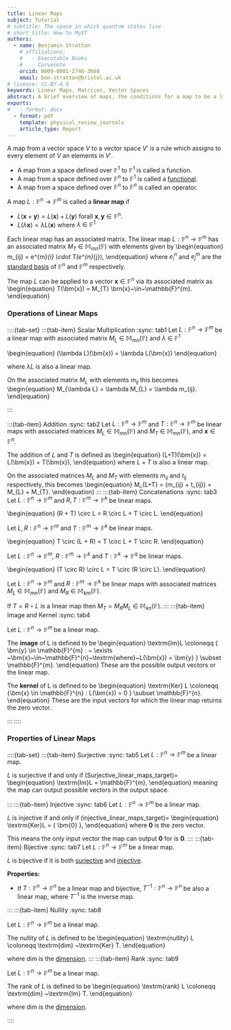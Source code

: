 ```yaml
---
title: Linear Maps 
subject: Tutorial
# subtitle: The space in which quantum states live
# short_title: How to MyST
authors:
  - name: Benjamin Stratton
    # affiliations:
    #   - Executable Books
    #   - Curvenote
    orcid: 0009-0001-2746-3668
    email: ben.stratton@bristol.ac.uk
# license: CC-BY-4.0
keywords: Linear Maps, Matrices, Vector Spaces 
abstract: A brief overview of maps, the conditions for a map to be a linear maps and some of there properties. 
exports:
#   - format: docx
  - format: pdf
    template: physical_review_journals
    article_type: Report
---
```


A map from a vector space $V$ to a vector space $V'$ is a rule which assigns to every element of $V$ an elements in $V'$. 

- A map from a space defined over $\mathbb{F}^{1}$ to $\mathbb{F}^{1}$ is called a function.
- A map from a space defined over $\mathbb{F}^{n}$ to $\mathbb{F}^{1}$ is called a [functional](#functional_target_glossary).
- A map from a space defined over $\mathbb{F}^{n}$ to $\mathbb{F}^{n}$ is called an operator. 

A map $L: \mathbb{F}^{n} \rightarrow \mathbb{F}^{m}$ is called a **linear map** if
- $L(\bm{x} + \bm{y}) = L(\bm{x}) + L(\bm{y})$ forall $\bm{x}, \bm{y} \in \mathbb{F}^{n}$. 
- $L(\lambda \bm{x}) = \lambda L(\bm{x})$ where $\lambda ~ \in ~ \mathbb{F}^{1}$

Each linear map has an associated matrix. The linear map $L: \mathbb{F}^{n} \rightarrow \mathbb{F}^{m}$ has an associated matrix $M_{T}~\in~\mathbb{M}_{mn}(\mathbb{F})$ with elements given by 
\begin{equation}
m_{ij} = e^{m}_{i} \cdot T(e^{n}_{j}),
\end{equation}
where $e^{n}_{i}$ and $e^{m}_{j}$ are the [standard basis](#standard_basis_basis_target) of $\mathbb{F}^{n}$ and $\mathbb{F}^{m}$ respectively. 

The map $L$ can be applied to a vector $\bm{x} \in \mathbb{F}^{n}$ via its associated matrix as 
\begin{equation}
T(\bm{x}) = M_{T} \bm{x}~\in~\mathbb{F}^{m}.
\end{equation}

### Operations of Linear Maps

::::{tab-set}
:::{tab-item} Scalar Multiplication
:sync: tab1
Let $L: \mathbb{F}^{n} \rightarrow \mathbb{F}^{m}$ be a linear map with associated matrix $M_{L}~\in~\mathbb{M}_{mn}(\mathbb{F})$ and $\lambda~\in~\mathbb{F}^{1}$

\begin{equation}
(\lambda L)(\bm{x}) = \lambda L(\bm{x})
\end{equation}

where $\lambda L$ is also a linear map. 

On the associated matrix $M_{L}$ with elements $m_{ij}$ this becomes 
\begin{equation}
M_{\lambda L} = \lambda M_{L} = \lambda m_{ij}.
\end{equation}

:::

:::{tab-item} Addition
:sync: tab2
Let $L: \mathbb{F}^{n} \rightarrow \mathbb{F}^{m}$ and $T: \mathbb{F}^{n} \rightarrow \mathbb{F}^{m}$ be linear maps with associated matrices $M_{L}~\in~\mathbb{M}_{mn}(\mathbb{F})$ and $M_{T}~\in~\mathbb{M}_{mn}(\mathbb{F})$, and $\bm{x} \in \mathbb{F}^{n}$. 

The addition of $L$ and $T$ is defined as 
\begin{equation}
(L+T)(\bm{x}) = L(\bm{x}) + T(\bm{x}),
\end{equation}
where $L+T$ is also a linear map. 

On the associated matrices $M_{L}$ and $M_{T}$ with elements $m_{ij}$ and $t_{ij}$ respectively, this becomes 
\begin{equation}
M_{L+T} = (m_{ij} + t_{ij}) = M_{L} + M_{T}. 
\end{equation}
:::
:::{tab-item} Concatenations
:sync: tab3
Let $L: \mathbb{F}^{n} \rightarrow \mathbb{F}^{m}$ and $R,T: \mathbb{F}^{m} \rightarrow \mathbb{F}^{k}$ be linear maps.

\begin{equation}
(R + T) \circ L = R \circ L + T \circ L.
\end{equation}

Let $L,R: \mathbb{F}^{n} \rightarrow \mathbb{F}^{m}$ and $T: \mathbb{F}^{m} \rightarrow \mathbb{F}^{k}$ be linear maps.

\begin{equation}
T \circ (L + R) = T \circ L + T \circ R.
\end{equation}

Let $L: \mathbb{F}^{n} \rightarrow \mathbb{F}^{m}$, $R: \mathbb{F}^{m} \rightarrow \mathbb{F}^{k}$ and $T: \mathbb{F}^{k} \rightarrow \mathbb{F}^{q}$ be linear maps.

\begin{equation}
  (T \circ R) \circ L = T \circ (R \circ L).
\end{equation}

Let $L: \mathbb{F}^{n} \rightarrow \mathbb{F}^{m}$ and $R: \mathbb{F}^{m} \rightarrow \mathbb{F}^{k}$ be linear maps with associated matrices $M_{L}~\in~\mathbb{M}_{mn}(\mathbb{F})$ and $M_{R}~\in~\mathbb{M}_{km}(\mathbb{F})$.

If $T = R \circ L$ is a linear map then $M_{T} = M_{R}M_{L}~\in~\mathbb{M}_{kn}(\mathbb{F})$. 
:::
:::{tab-item} Image and Kernel
:sync: tab4

Let $L: \mathbb{F}^{n} \rightarrow \mathbb{F}^{m}$ be a linear map.

The **image** of L is defined to be 
\begin{equation}
\textrm{Im}L \coloneqq \{ \bm{y} \in \mathbb{F}^{m} : ~ \exists ~\bm{x}~\in~\mathbb{F}^{n}~\textrm{where}~L(\bm{x}) = \bm{y} \} \subset \mathbb{F}^{m}.
\end{equation}
These are the possible output vectors or the linear map.

The **kernel** of L is defined to be 
\begin{equation}
\textrm{Ker} L \coloneqq \{\bm{x} \in \mathbb{F}^{n} : L(\bm{x}) = 0 \} \subset \mathbb{F}^{n}.
\end{equation}
These are the input vectors for which the linear map returns the zero vector. 


:::
::::

### Properties of Linear Maps

::::{tab-set}
:::{tab-item} Surjective
:sync: tab5
Let $L: \mathbb{F}^{n} \rightarrow \mathbb{F}^{m}$ be a linear map.

$L$ is surjective if and only if
(Surjective_linear_maps_target)=
\begin{equation}
\textrm{Im}L = \mathbb{F}^{m},
\end{equation}
meaning the map can output possible vectors in the output space. 

:::
:::{tab-item} Injective
:sync: tab6
Let $L: \mathbb{F}^{n} \rightarrow \mathbb{F}^{m}$ be a linear map.

$L$ is injective if and only if
(injective_linear_maps_target)=
\begin{equation}
\textrm{Ker}L = \{ \bm{0} \},
\end{equation}
where $\bm{0}$ is the zero vector. 

This means the only input vector the map can output $\bm{0}$ for is $\bm{0}$. 
:::
:::{tab-item} Bijective 
:sync: tab7
Let $L: \mathbb{F}^{n} \rightarrow \mathbb{F}^{m}$ be a linear map.

$L$ is bijective if it is both [surjective](#Surjective_linear_maps_target) and [injective](#injective_linear_maps_target). 

**Properties:**
- If $T: \mathbb{F}^{n} \rightarrow \mathbb{F}^{n}$ be a linear map and bijective, $T^{-1}: \mathbb{F}^{n} \rightarrow \mathbb{F}^{n}$ be also a linear map, where $T^{-1}$ is the inverse map. 

:::
:::{tab-item} Nullity 
:sync: tab8

Let $L: \mathbb{F}^{n} \rightarrow \mathbb{F}^{m}$ be a linear map.

The nullity of $L$ is defined to be 
\begin{equation}
\textrm{nullity} L \coloneqq \textrm{dim} ~\textrm{Ker} T.
\end{equation} 

where $\textrm{dim}$ is the [dimension](#dimension_vector_spaces_target). 
:::
:::{tab-item} Rank 
:sync: tab9

Let $L: \mathbb{F}^{n} \rightarrow \mathbb{F}^{m}$ be a linear map.

The rank of $L$ is defined to be 
\begin{equation}
\textrm{rank} L \coloneqq \textrm{dim} ~\textrm{Im} T.
\end{equation} 

where $\textrm{dim}$ is the [dimension](#dimension_vector_spaces_target). 

::::